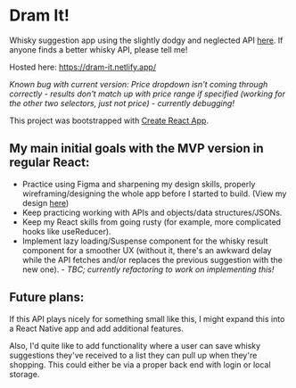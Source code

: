 # Dram It! 

Whisky suggestion app using the slightly dodgy and neglected API [here](https://evening-citadel-85778.herokuapp.com/docs/api-docs). If anyone finds a better whisky API, please tell me!

Hosted here: https://dram-it.netlify.app/

*Known bug with current version: Price dropdown isn't coming through correctly - results don't match up with price range if specified (working for the other two selectors, just not price) - currently debugging!*

This project was bootstrapped with [Create React App](https://github.com/facebook/create-react-app).

## My main initial goals with the MVP version in regular React: 
- Practice using Figma and sharpening my design skills, properly wireframing/designing the whole app before I started to build. (View my design [here](https://www.figma.com/file/ibQI54URpxdEZwoXxjYVdI/Dram-It?node-id=4%3A23))
- Keep practicing working with APIs and objects/data structures/JSONs.
- Keep my React skills from going rusty (for example, more complicated hooks like useReducer).
- Implement lazy loading/Suspense component for the whisky result component for a smoother UX (without it, there's an awkward delay while the API fetches and/or replaces the previous suggestion with the new one). - *TBC; currently refactoring to work on implementing this!*

## Future plans: 

If this API plays nicely for something small like this, I might expand this into a React Native app and add additional features.

Also, I'd quite like to add functionality where a user can save whisky suggestions they've received to a list they can pull up when they're shopping. This could either be via a proper back end with login or local storage.
